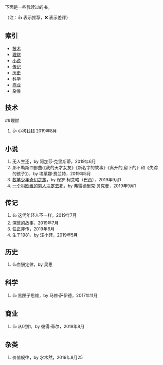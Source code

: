 下面是一些我读过的书。

（注：:+1: 表示推荐，:x: 表示差评）

## 索引
- [技术](#技术)
- [理财](#理财)
- [小说](#小说)
- [传记](#传记)
- [历史](#历史)
- [科学](#科学)
- [商业](#商业)
- [杂类](#杂类)

## 技术
##理财
1. :+1: 小狗钱钱 2019年8月
## 小说
1. 无人生还，by 阿加莎·克里斯蒂，2019年6月
1. 那不勒斯四部曲(《我的天才女友》《新名字的故事》《离开的,留下的》和《失踪的孩子》)，by 埃莱娜·费兰特，2019年5月
1. [牧羊少年奇幻之旅]()，by 保罗·柯艾略（巴西），2019年9月1
1. [一个叫欧维的男人决定去死]((./笔记/一个叫欧维的男人决定去死Notebook.html))，by 弗雷德里克·贝克曼，2019年9月1
## 传记
1. :+1: 这代年轻人不一样，2019年7月
1. 深蓝的故事，2019年7月
1. 任正非传，2019年6月
1. 生于1981，by 汪小菲，2019年5月
## 历史
1. :+1:血酬定律，by 吴思
## 科学
1. :+1: 黑匣子思维，by 马修·萨伊德，2017年11月
## 商业
1. :+1: 从0到1，by 彼得·蒂尔，2019年8月
## 杂类
1. 价值规律，by 水木然，2019年8月25
